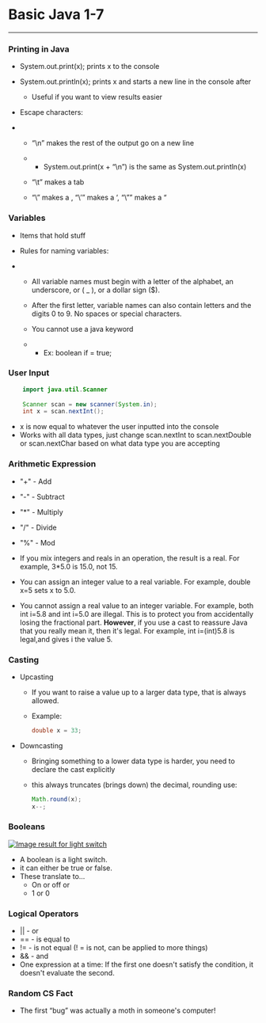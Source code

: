 # Basic Java 1-7

------



### Printing in Java

* System.out.print(x); prints x to the console

* System.out.println(x); prints x and starts a new line in the console after
  * Useful if you want to view results easier

* Escape characters:

* - “\n” makes the rest of the output go on a new line

  - - System.out.print(x + “\n”) is the same as System.out.println(x)

  - “\t” makes a tab

  - “\\” makes a \, “\’” makes a ‘, “\”” makes a “

### Variables

* Items that hold stuff

* Rules for naming variables:

* -  All variable names must begin with a letter of the alphabet, an underscore, or ( _ ), or a dollar sign ($).  

  -  After the first letter, variable names can also contain letters and the digits 0 to 9.  No spaces or special characters. 

  -  You cannot use a java keyword

  -  - Ex: boolean if = true; 


### User Input

```java
    import java.util.Scanner
    
    Scanner scan = new scanner(System.in);
    int x = scan.nextInt();
```


* x is now equal to whatever the user inputted into the console
* Works with all data types, just change scan.nextInt to scan.nextDouble or scan.nextChar based on what data type you are accepting

### Arithmetic Expression
* "+" - Add
* "-" - Subtract
* "*" - Multiply
* "/" - Divide
* "%" - Mod


* If you mix integers and reals in an operation, the result is a real. For example, 3*5.0 is 15.0, not 15.
* You can assign an integer value to a real variable. For example, double x=5 sets x to 5.0.
* You cannot assign a real value to an integer variable. For example, both int i=5.8 and int i=5.0 are illegal. This is to protect you from accidentally losing the fractional part. **However**, if you use a cast to reassure Java that you really mean it, then it's legal. For example, int i=(int)5.8 is legal,and gives i the value 5. 

### Casting
* Upcasting 
    * If you want to raise a value up to a larger data type, that is always allowed.
    * Example:

        ```java
        double x = 33;
        ```

* Downcasting
    * Bringing something to a lower data type is harder, you need to declare the cast explicitly
    * this always truncates (brings down) the decimal, rounding use:

        ```java
        Math.round(x);
        x--;
        ```

### Booleans

[![Image result for light switch](https://tse2.mm.bing.net/th?id=OIP.2FTSwITmPXfIOCl8ztQHBQC5Es&w=124&h=201&c=7&qlt=90&o=4&dpr=1.75&pid=1.7)](https://www.bing.com/images/search?view=detailV2&ccid=2FTSwITm&id=E8047A96E6C68AFC2FFF3957772266272B4F34A7&thid=OIP.2FTSwITmPXfIOCl8ztQHBQC5Es&mediaurl=http%3a%2f%2fwww.electrical-online.com%2fwp-content%2fuploads%2f2010%2f09%2flight-switch.jpg&exph=1000&expw=618&q=light+switch&simid=608056187169932196&selectedIndex=2&adlt=strict)

* A boolean is a light switch.
* it can either be true or false.
* These translate to...
  * On or off or
  * 1 or 0

### Logical Operators

* || - or
* == - is equal to
* != - is not equal (! = is not, can be applied to more things)
* && - and
* One expression at a time: If the first one doesn't satisfy the condition, it doesn't evaluate the second.

### Random CS Fact

* The first “bug” was actually a moth in someone's computer!